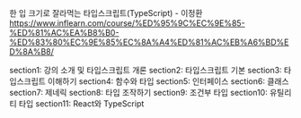 한 입 크기로 잘라먹는 타입스크립트(TypeScript) - 이정환
https://www.inflearn.com/course/%ED%95%9C%EC%9E%85-%ED%81%AC%EA%B8%B0-%ED%83%80%EC%9E%85%EC%8A%A4%ED%81%AC%EB%A6%BD%ED%8A%B8/

section1: 강의 소개 및 타입스크립트 개론
section2: 타입스크립트 기본
section3: 타입스크립트 이해하기
section4: 함수와 타입
section5: 인터페이스
section6: 클래스
section7: 제네릭
section8: 타입 조작하기
section9: 조건부 타입
section10: 유틸리티 타입
section11: React와 TypeScript

